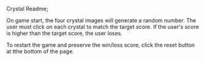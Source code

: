 Crystal Readme;

On game start, the four crystal images will generate a random number.
The user must click on each crystal to match the target score.
If the user's score is higher than the target score, the user loses.

To restart the game and preserve the win/loss score, click the reset button at tthe bottom of the page.


